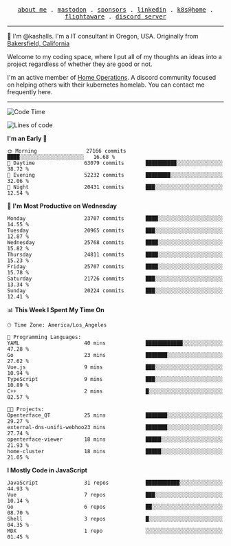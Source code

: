 <p align="center">
  <samp>
    <a href="https://jordanjones.org/">about me</a> .
    <a rel="me" href="https://mastodon.social/@kashall">mastodon</a> .
    <a href="https://github.com/sponsors/kashalls">sponsors</a> .
    <a href="https://linkedin.com/in/jordpjones">linkedin</a> .
    <a href="https://github.com/kashalls/home-cluster">k8s@home</a> .
    <a href="https://flightaware.com/adsb/stats/user/kashalls">flightaware</a> .
    <a href="https://discord.gg/V2WrCfqba9">discord server</a>
  </samp>
</p>

----------------------------------------------------------------

:wave: I'm @kashalls. I'm a IT consultant in Oregon, USA. Originally from [Bakersfield, California](https://maps.app.goo.gl/QQMtywTWghpXB6Tu6)

Welcome to my coding space, where I put all of my thoughts an ideas into a project regardless of whether they are good or not.

I'm an active member of [Home Operations](https://discord.gg/home-operations). A discord community focused on helping others with their kubernetes homelab. You can contact me frequently here.

----------------------------------------------------------------
<!--START_SECTION:waka-->
![Code Time](http://img.shields.io/badge/Code%20Time-2%2C030%20hrs%204%20mins-blue)

![Lines of code](https://img.shields.io/badge/From%20Hello%20World%20I%27ve%20Written-15.9%20million%20lines%20of%20code-blue)

**I'm an Early 🐤** 

```text
🌞 Morning                27166 commits       ████░░░░░░░░░░░░░░░░░░░░░   16.68 % 
🌆 Daytime                63079 commits       ██████████░░░░░░░░░░░░░░░   38.72 % 
🌃 Evening                52232 commits       ████████░░░░░░░░░░░░░░░░░   32.06 % 
🌙 Night                  20431 commits       ███░░░░░░░░░░░░░░░░░░░░░░   12.54 % 
```
📅 **I'm Most Productive on Wednesday** 

```text
Monday                   23707 commits       ████░░░░░░░░░░░░░░░░░░░░░   14.55 % 
Tuesday                  20965 commits       ███░░░░░░░░░░░░░░░░░░░░░░   12.87 % 
Wednesday                25768 commits       ████░░░░░░░░░░░░░░░░░░░░░   15.82 % 
Thursday                 24811 commits       ████░░░░░░░░░░░░░░░░░░░░░   15.23 % 
Friday                   25707 commits       ████░░░░░░░░░░░░░░░░░░░░░   15.78 % 
Saturday                 21726 commits       ███░░░░░░░░░░░░░░░░░░░░░░   13.34 % 
Sunday                   20224 commits       ███░░░░░░░░░░░░░░░░░░░░░░   12.41 % 
```


📊 **This Week I Spent My Time On** 

```text
🕑︎ Time Zone: America/Los_Angeles

💬 Programming Languages: 
YAML                     40 mins             ████████████░░░░░░░░░░░░░   47.28 % 
Go                       23 mins             ███████░░░░░░░░░░░░░░░░░░   27.62 % 
Vue.js                   9 mins              ███░░░░░░░░░░░░░░░░░░░░░░   10.94 % 
TypeScript               9 mins              ███░░░░░░░░░░░░░░░░░░░░░░   10.89 % 
C++                      2 mins              █░░░░░░░░░░░░░░░░░░░░░░░░   02.57 % 

🐱‍💻 Projects: 
Openterface_QT           25 mins             ███████░░░░░░░░░░░░░░░░░░   29.27 % 
external-dns-unifi-webhoo23 mins             ███████░░░░░░░░░░░░░░░░░░   27.74 % 
openterface-viewer       18 mins             █████░░░░░░░░░░░░░░░░░░░░   21.93 % 
home-cluster             18 mins             █████░░░░░░░░░░░░░░░░░░░░   21.05 % 
```

**I Mostly Code in JavaScript** 

```text
JavaScript               31 repos            ███████████░░░░░░░░░░░░░░   44.93 % 
Vue                      7 repos             ███░░░░░░░░░░░░░░░░░░░░░░   10.14 % 
Go                       6 repos             ██░░░░░░░░░░░░░░░░░░░░░░░   08.70 % 
Shell                    3 repos             █░░░░░░░░░░░░░░░░░░░░░░░░   04.35 % 
MDX                      1 repo              ░░░░░░░░░░░░░░░░░░░░░░░░░   01.45 % 
```




<!--END_SECTION:waka-->